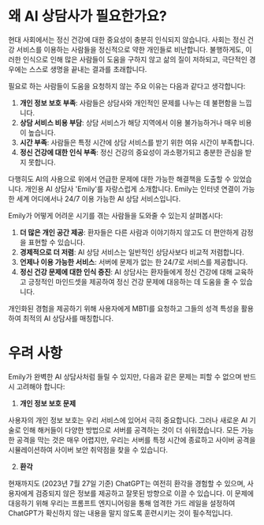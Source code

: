 # 왜 AI 상담사가 필요한가요?
현대 사회에서는 정신 건강에 대한 중요성이 충분히 인식되지 않습니다. 사회는 정신 건강 서비스를 이용하는 사람들을 정신적으로 약한 개인들로 비난합니다.
불행하게도, 이러한 인식으로 인해 많은 사람들이 도움을 구하지 않고 삶의 질이 저하되고, 극단적인 경우에는 스스로 생명을 끝내는 결과를 초래합니다.

필요로 하는 사람들이 도움을 요청하지 않는 주요 이유는 다음과 같다고 생각합니다:
1. **개인 정보 보호 부족**: 사람들은 상담사와 개인적인 문제를 나누는 데 불편함을 느낍니다.
2. **상담 서비스 비용 부담**: 상담 서비스가 해당 지역에서 이용 불가능하거나 매우 비용이 높습니다.
3. **시간 부족**: 사람들은 특정 시간에 상담 서비스를 받기 위한 여유 시간이 부족합니다.
4. **정신 건강에 대한 인식 부족**: 정신 건강의 중요성이 과소평가되고 충분한 관심을 받지 못합니다.

다행히도 AI의 사용으로 위에서 언급한 문제에 대한 가능한 해결책을 도출할 수 있었습니다.
개인용 AI 상담사 'Emily'를 자랑스럽게 소개합니다.
Emily는 인터넷 연결이 가능한 세계 어디에서나 24/7 이용 가능한 AI 상담 서비스입니다.

Emily가 어떻게 어려운 시기를 겪는 사람들을 도와줄 수 있는지 살펴봅시다:
1. **더 많은 개인 공간 제공**: 환자들은 다른 사람과 이야기하지 않고도 더 편안하게 감정을 표현할 수 있습니다.
2. **경제적으로 더 저렴**: AI 상담 서비스는 일반적인 상담사보다 비교적 저렴합니다.
3. **언제나 이용 가능한 서비스**: 서버에 문제가 없는 한 24/7로 서비스를 제공합니다.
4. **정신 건강 문제에 대한 인식 증진**: AI 상담사는 환자들에게 정신 건강에 대해 교육하고 긍정적인 마인드셋을 제공하여 정신 건강 문제에 대응하는 데 도움을 줄 수 있습니다.

개인화된 경험을 제공하기 위해 사용자에게 MBTI를 요청하고 그들의 성격 특성을 활용하여 최적의 AI 상담사를 매칭합니다.

# 우려 사항

Emily가 완벽한 AI 상담사처럼 들릴 수 있지만, 다음과 같은 문제는 피할 수 없으며 반드시 고려해야 합니다:

1. **개인 정보 보호 문제**

사용자의 개인 정보 보호는 우리 서비스에 있어서 극히 중요합니다. 그러나 새로운 AI 기술로 인해 해커들이 다양한 방법으로 서버를 공격하는 것이 더 쉬워졌습니다.
모든 가능한 공격을 막는 것은 매우 어렵지만, 우리는 서버를 특정 시간에 종료하고 사이버 공격을 시뮬레이션하여 사이버 보안 취약점을 찾을 수 있습니다.

2. **환각**

현재까지도 (2023년 7월 27일 기준) ChatGPT는 여전히 환각을 경험할 수 있으며, 사용자에게 검증되지 않은 정보를 제공하고 잘못된 방향으로 이끌 수 있습니다.
이 문제에 대응하기 위해 우리는 프롬프트 엔지니어링을 통해 엄격한 가드 레일을 설정하여 ChatGPT가 확신하지 않는 내용을 말지 않도록 훈련시키는 것이 필수적입니다.

